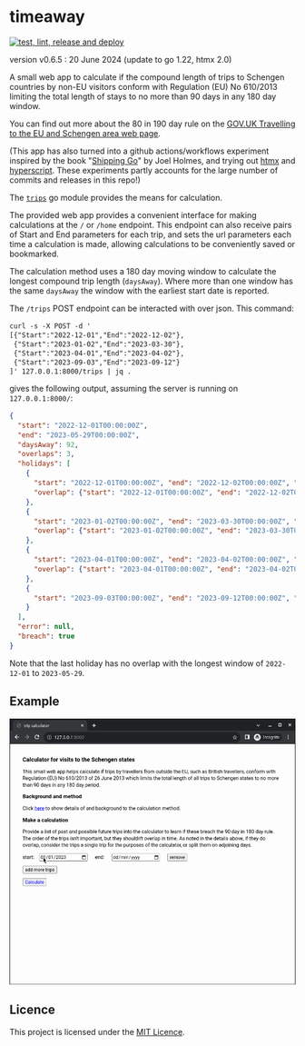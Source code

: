 # timeaway

[![test, lint, release and deploy](https://github.com/rorycl/timeaway/actions/workflows/workflow-pushtag.yml/badge.svg)](https://github.com/rorycl/timeaway/actions/workflows/workflow-pushtag.yml)

version v0.6.5 : 20 June 2024 (update to go 1.22, htmx 2.0)

A small web app to calculate if the compound length of trips to Schengen
countries by non-EU visitors conform with Regulation (EU) No 610/2013
limiting the total length of stays to no more than 90 days in any 180
day window.

You can find out more about the 80 in 190 day rule on the [GOV.UK
Travelling to the EU and Schengen area web
page](https://www.gov.uk/travel-to-eu-schengen-area).


(This app has also turned into a github actions/workflows experiment
inspired by the book "[Shipping
Go](https://www.manning.com/books/shipping-go)" by Joel Holmes, and
trying out [htmx](https://htmx.org) and
[hyperscript](https://hyperscript.org). These experiments partly
accounts for the large number of commits and releases in this repo!)

The [`trips`](trips/README.md) go module provides the means for
calculation.

The provided web app provides a convenient interface for making
calculations at the `/` or `/home` endpoint. This endpoint can also
receive pairs of Start and End parameters for each trip, and sets the
url parameters each time a calculation is made, allowing calculations to
be conveniently saved or bookmarked.

The calculation method uses a 180 day moving window to calculate the
longest compound trip length (`daysAway`). Where more than one window
has the same `daysAway` the window with the earliest start date is
reported.

The `/trips` POST endpoint can be interacted with over json. This command:

```
curl -s -X POST -d '
[{"Start":"2022-12-01","End":"2022-12-02"},
 {"Start":"2023-01-02","End":"2023-03-30"},
 {"Start":"2023-04-01","End":"2023-04-02"},
 {"Start":"2023-09-03","End":"2023-09-12"}
]' 127.0.0.1:8000/trips | jq .
```

gives the following output, assuming the server is running on `127.0.0.1:8000/`:

```json
{
  "start": "2022-12-01T00:00:00Z",
  "end": "2023-05-29T00:00:00Z",
  "daysAway": 92,
  "overlaps": 3,
  "holidays": [
    {
      "start": "2022-12-01T00:00:00Z", "end": "2022-12-02T00:00:00Z", "duration": 2,
      "overlap": {"start": "2022-12-01T00:00:00Z", "end": "2022-12-02T00:00:00Z", "duration": 2}
    },
    {
      "start": "2023-01-02T00:00:00Z", "end": "2023-03-30T00:00:00Z", "duration": 88,
      "overlap": {"start": "2023-01-02T00:00:00Z", "end": "2023-03-30T00:00:00Z", "duration": 88}
    },
    {
      "start": "2023-04-01T00:00:00Z", "end": "2023-04-02T00:00:00Z", "duration": 2,
      "overlap": {"start": "2023-04-01T00:00:00Z", "end": "2023-04-02T00:00:00Z", "duration": 2}
    },
    {
      "start": "2023-09-03T00:00:00Z", "end": "2023-09-12T00:00:00Z", "duration": 10
    }
  ],
  "error": null,
  "breach": true
}
```
Note that the last holiday has no overlap with the longest window of
`2022-12-01` to `2023-05-29`.

## Example

![](util/example.gif)

## Licence

This project is licensed under the [MIT Licence](LICENCE).
